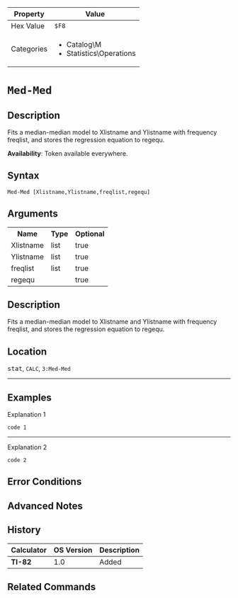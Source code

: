 | Property      | Value |
|---------------|-------|
| Hex Value     | `$F8`|
| Categories    | <ul><li>Catalog\M</li><li>Statistics\Operations</li></ul> |

# `Med-Med `

## Description
Fits a median-median model to Xlistname and Ylistname with frequency freqlist, and stores the regression equation to regequ.


<b>Availability</b>: Token available everywhere.

## Syntax
`Med-Med [Xlistname,Ylistname,freqlist,regequ]`

## Arguments
<table>
<tr><th>Name</th><th>Type</th><th>Optional</th></tr>

<tr><td>Xlistname</td><td>list</td><td>true</td></tr>

<tr><td>Ylistname</td><td>list</td><td>true</td></tr>

<tr><td>freqlist</td><td>list</td><td>true</td></tr>

<tr><td>regequ</td><td></td><td>true</td></tr>

</table>

## Description
Fits a median-median model to Xlistname and Ylistname with frequency freqlist, and stores the regression equation to regequ.

## Location
<kbd>stat</kbd>, `CALC`, `3:Med-Med`
<hr>

## Examples

Explanation 1
```ti-basic
code 1
```
---
Explanation 2
```ti-basic
code 2
```

## Error Conditions


## Advanced Notes


## History
| Calculator | OS Version | Description |
|------------|------------|-------------|
| <b>TI-82</b> | 1.0 | Added

## Related Commands

    